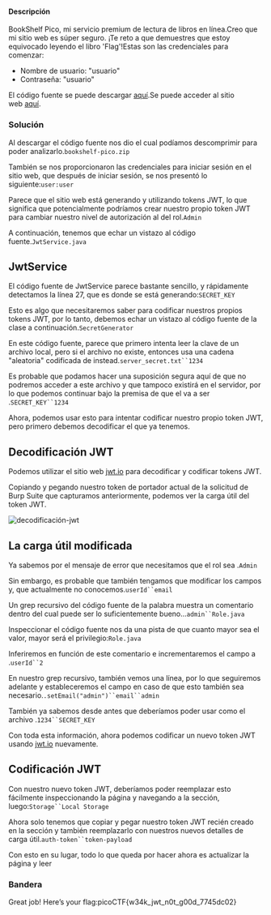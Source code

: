 #### Descripción

BookShelf Pico, mi servicio premium de lectura de libros en línea.Creo que mi sitio web es súper seguro. ¡Te reto a que demuestres que estoy equivocado leyendo el libro 'Flag'!Estas son las credenciales para comenzar:

- Nombre de usuario: "usuario"
- Contraseña: "usuario"

El código fuente se puede descargar [aquí](https://artifacts.picoctf.net/c/480/bookshelf-pico.zip).Se puede acceder al sitio web [aquí](http://saturn.picoctf.net:59508/).

### Solución
Al descargar el código fuente nos dio el cual podíamos descomprimir para poder analizarlo.`bookshelf-pico.zip`

También se nos proporcionaron las credenciales para iniciar sesión en el sitio web, que después de iniciar sesión, se nos presentó lo siguiente:`user:user`


Parece que el sitio web está generando y utilizando tokens JWT, lo que significa que potencialmente podríamos crear nuestro propio token JWT para cambiar nuestro nivel de autorización al del rol.`Admin`

A continuación, tenemos que echar un vistazo al código fuente.`JwtService.java`

## JwtService

El código fuente de JwtService parece bastante sencillo, y rápidamente detectamos la línea 27, que es donde se está generando:`SECRET_KEY`

Esto es algo que necesitaremos saber para codificar nuestros propios tokens JWT, por lo tanto, debemos echar un vistazo al código fuente de la clase a continuación.`SecretGenerator`

En este código fuente, parece que primero intenta leer la clave de un archivo local, pero si el archivo no existe, entonces usa una cadena "aleatoria" codificada de instead.`server_secret.txt``1234`

Es probable que podamos hacer una suposición segura aquí de que no podremos acceder a este archivo y que tampoco existirá en el servidor, por lo que podemos continuar bajo la premisa de que el va a ser .`SECRET_KEY``1234`

Ahora, podemos usar esto para intentar codificar nuestro propio token JWT, pero primero debemos decodificar el que ya tenemos.

## Decodificación JWT

Podemos utilizar el sitio web [jwt.io](https://jwt.io/) para decodificar y codificar tokens JWT.

Copiando y pegando nuestro token de portador actual de la solicitud de Burp Suite que capturamos anteriormente, podemos ver la carga útil del token JWT.

![decodificación-jwt](https://brandon-t-elliott.github.io/screenshots/picoctf2023/jwt-decode.png)

## La carga útil modificada

Ya sabemos por el mensaje de error que necesitamos que el rol sea .`Admin`

Sin embargo, es probable que también tengamos que modificar los campos y, que actualmente no conocemos.`userId``email`

Un grep recursivo del código fuente de la palabra muestra un comentario dentro del cual puede ser lo suficientemente bueno...`admin``Role.java`

Inspeccionar el código fuente nos da una pista de que cuanto mayor sea el valor, mayor será el privilegio:`Role.java`

Inferiremos en función de este comentario e incrementaremos el campo a .`userId``2`

En nuestro grep recursivo, también vemos una línea, por lo que seguiremos adelante y estableceremos el campo en caso de que esto también sea necesario.`.setEmail("admin")``email``admin`

También ya sabemos desde antes que deberíamos poder usar como el archivo .`1234``SECRET_KEY`

Con toda esta información, ahora podemos codificar un nuevo token JWT usando [jwt.io](https://jwt.io/) nuevamente.

## Codificación JWT

Con nuestro nuevo token JWT, deberíamos poder reemplazar esto fácilmente inspeccionando la página y navegando a la sección, luego:`Storage``Local Storage`

Ahora solo tenemos que copiar y pegar nuestro token JWT recién creado en la sección y también reemplazarlo con nuestros nuevos detalles de carga útil.`auth-token``token-payload`

Con esto en su lugar, todo lo que queda por hacer ahora es actualizar la página y leer
### Bandera
Great job! Here’s your flag:picoCTF{w34k_jwt_n0t_g00d_7745dc02}